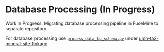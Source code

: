 # Database Processing (In Progress)

Work In Progress: Migrating database processing pipeline in FuseMine to separate repository

For database processing use [`process_data_to_schema.py`](https://github.com/DARPA-CRITICALMAAS/umn-ta2-mineral-site-linkage/blob/main/process_data_to_schema.py) under [umn-ta2-mineral-site-linkage](https://github.com/DARPA-CRITICALMAAS/umn-ta2-mineral-site-linkage)